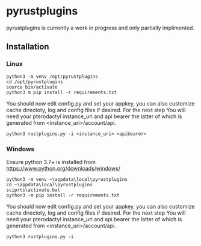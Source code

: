 # pyrustplugins 
pyrustplugins is currently a work in progress and only partially implimented.

## Installation

### Linux
```
python3 -m venv /opt/pyrustplugins
cd /opt/pyrustplugins
source bin/activate
python3 m pip install -r requirements.txt
```
You should now edit config.py and set your appkey, you can also customize cache directoty, log and config files if desired.
For the next step You will need your pterodactyl instance_uri and api bearer the latter of which is generated from <instance_uri>/account/api.
```
python3 rustplugins.py -i <instance_uri> <apibearer>
```

### Windows
Ensure python 3.7+ is installed from https://www.python.org/downloads/windows/
```
python3 -m venv ~\appdata\local\pyrustplugins
cd ~\appdata\local\pyrustplugins
sciprts\activate.bat
python3 -m pip install -r requirements.txt
```
You should now edit config.py and set your appkey, you can also customize cache directoty, log and config files if desired.
For the next step You will need your pterodactyl instance_uri and api bearer the latter of which is generated from <instance_uri>/account/api.
```
python3 rustplugins.py -i 